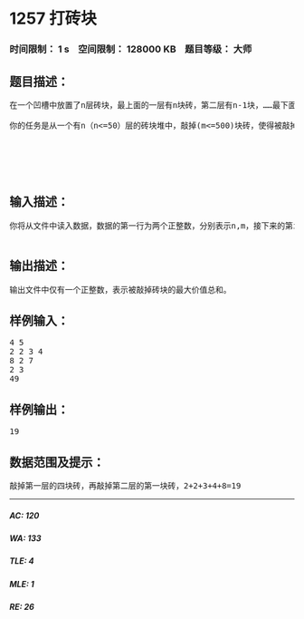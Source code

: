 # 1257 打砖块   
### 时间限制： 1 s&nbsp;&nbsp;&nbsp;&nbsp;空间限制： 128000 KB&nbsp;&nbsp;&nbsp;&nbsp;题目等级： 大师  
## 题目描述：  

<pre>
在一个凹槽中放置了n层砖块，最上面的一层有n块砖，第二层有n-1块，……最下面一层仅有一块砖。第i层的砖块从左至右编号为1，2，……i，第i层的第j块砖有一个价值a[i,j]（a[i,j]<=50）。下面是一个有5层砖块的例子。如果你要敲掉第i层的第j块砖的话，若i=1，你可以直接敲掉它，若i>1，则你必须先敲掉第i-1层的第j和第j+1块砖。
 
你的任务是从一个有n（n<=50）层的砖块堆中，敲掉(m<=500)块砖，使得被敲掉的这些砖块的价值总和最大。
 
 
  


</pre>
  
  
## 输入描述：  

<pre>
你将从文件中读入数据，数据的第一行为两个正整数，分别表示n,m，接下来的第i每行有n-i+1个数据，分别表示a[i,1],a[i,2]……a[i,n – i + 1]。
 
</pre>
  
  
## 输出描述：  

<pre>
输出文件中仅有一个正整数，表示被敲掉砖块的最大价值总和。
</pre>
  
  
## 样例输入：  

<pre>
4 5
2 2 3 4
8 2 7
2 3
49
</pre>
  
  
## 样例输出：  

<pre>
19
</pre>
  
  
## 数据范围及提示：  

<pre>
敲掉第一层的四块砖，再敲掉第二层的第一块砖，2+2+3+4+8=19
</pre>
  
  
***  

##### AC: 120  
##### WA: 133  
##### TLE: 4  
##### MLE: 1  
##### RE: 26  
